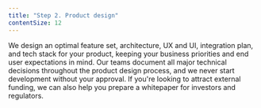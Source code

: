```yaml
---
title: "Step 2. Product design"
contentSize: 12
---
```


We design an optimal feature set, architecture, UX and UI, integration plan, and tech stack for your
product, keeping your business priorities and end user expectations in mind. Our teams document all
major technical decisions throughout the product design process, and we never start development
without your approval. If you're looking to attract external funding, we can also help you prepare a
whitepaper for investors and regulators.
